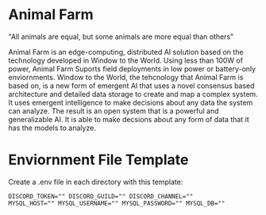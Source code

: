 # Animal Farm

"All animals are equal, but some animals are more equal than others"

Animal Farm is an edge-computing, distributed AI solution based on the technology developed in Window to the World. Using less than 100W of power, Animal Farm Suports field deployments in low power or battery-only enviornments. Window to the World, the tehcnology that Animal Farm is based on, is a new form of emergent AI that uses a novel consensus based architecture and detailed data storage to create and map a complex system. It uses emergent intelligence to make decisions about any data the system can analyze. The result is an open system that is a powerful and generalizable AI. It is able to make decsions about any form of data that it has the models to analyze.

# Enviornment File Template

Create a .env file in each directory with this template:

<code>DISCORD_TOKEN=""
DISCORD_GUILD=""
DISCORD_CHANNEL=""
MYSQL_HOST=""
MYSQL_USERNAME=""
MYSQL_PASSWORD=""
MYSQL_DB=""</code>
